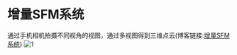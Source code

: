 # 增量SFM系统
通过手机相机拍摄不同视角的视图，通过多视图得到三维点云(博客链接:[增量SFM系统](https://blog.csdn.net/holle_world_ldx/article/details/139588770))
![1](https://github.com/ldx-star/SFM/assets/80197198/408c1a99-6e52-414a-82d3-63ba8f848d92)
